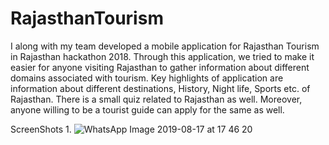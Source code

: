 # RajasthanTourism
I along with my team developed a mobile application for Rajasthan Tourism in Rajasthan hackathon 2018. Through this application, we tried to make it easier for anyone visiting Rajasthan to gather information about different domains associated with tourism. Key highlights of application are information about different destinations, History, Night life, Sports etc. of Rajasthan. There is a small quiz related to Rajasthan as well. Moreover, anyone willing to be a tourist guide can apply for the same as well.

ScreenShots
1. 
![WhatsApp Image 2019-08-17 at 17 46 20](https://user-images.githubusercontent.com/48851596/63211630-7c941980-c117-11e9-8590-7dd6efe00935.jpeg)

